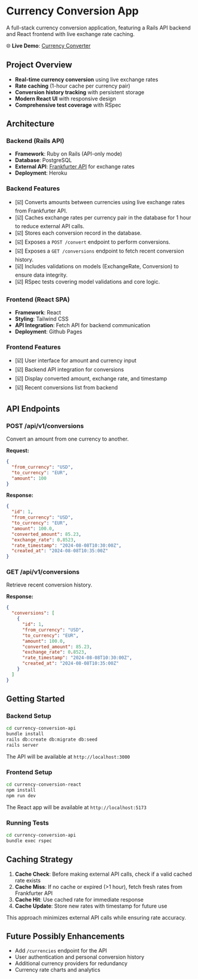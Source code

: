 # Currency Conversion App

A full-stack currency conversion application, featuring a Rails API backend and React frontend with live exchange rate caching.

🌐 **Live Demo**: [Currency Converter](https://dmbf29.github.io/currency-conversion-react/)

## Project Overview
- **Real-time currency conversion** using live exchange rates
- **Rate caching** (1-hour cache per currency pair)
- **Conversion history tracking** with persistent storage
- **Modern React UI** with responsive design
- **Comprehensive test coverage** with RSpec

## Architecture

### Backend (Rails API)
- **Framework**: Ruby on Rails (API-only mode)
- **Database**: PostgreSQL
- **External API**: [Frankfurter API](https://frankfurter.dev) for exchange rates
- **Deployment**: Heroku

### Backend Features
- [☑️] Converts amounts between currencies using live exchange rates from Frankfurter API.
- [☑️] Caches exchange rates per currency pair in the database for 1 hour to reduce external API calls.
- [☑️] Stores each conversion record in the database.
- [☑️] Exposes a `POST /convert` endpoint to perform conversions.
- [☑️] Exposes a `GET /conversions` endpoint to fetch recent conversion history.
- [☑️] Includes validations on models (ExchangeRate, Conversion) to ensure data integrity.
- [☑️] RSpec tests covering model validations and core logic.

### Frontend (React SPA)
- **Framework**: React
- **Styling**: Tailwind CSS
- **API Integration**: Fetch API for backend communication
- **Deployment**: Github Pages

### Frontend Features
- [☑️] User interface for amount and currency input
- [☑️] Backend API integration for conversions
- [☑️] Display converted amount, exchange rate, and timestamp
- [☑️] Recent conversions list from backend

## API Endpoints

### POST /api/v1/conversions
Convert an amount from one currency to another.

**Request:**
```json
{
  "from_currency": "USD",
  "to_currency": "EUR",
  "amount": 100
}
```

**Response:**
```json
{
  "id": 1,
  "from_currency": "USD",
  "to_currency": "EUR",
  "amount": 100.0,
  "converted_amount": 85.23,
  "exchange_rate": 0.8523,
  "rate_timestamp": "2024-08-08T10:30:00Z",
  "created_at": "2024-08-08T10:35:00Z"
}
```

### GET /api/v1/conversions
Retrieve recent conversion history.

**Response:**
```json
{
  "conversions": [
    {
      "id": 1,
      "from_currency": "USD",
      "to_currency": "EUR",
      "amount": 100.0,
      "converted_amount": 85.23,
      "exchange_rate": 0.8523,
      "rate_timestamp": "2024-08-08T10:30:00Z",
      "created_at": "2024-08-08T10:35:00Z"
    }
  ]
}
```

## Getting Started


### Backend Setup
```bash
cd currency-conversion-api
bundle install
rails db:create db:migrate db:seed
rails server
```

The API will be available at `http://localhost:3000`

### Frontend Setup
```bash
cd currency-conversion-react
npm install
npm run dev
```

The React app will be available at `http://localhost:5173`

### Running Tests
```bash
cd currency-conversion-api
bundle exec rspec
```

## Caching Strategy
1. **Cache Check**: Before making external API calls, check if a valid cached rate exists
2. **Cache Miss**: If no cache or expired (>1 hour), fetch fresh rates from Frankfurter API
3. **Cache Hit**: Use cached rate for immediate response
4. **Cache Update**: Store new rates with timestamp for future use

This approach minimizes external API calls while ensuring rate accuracy.


## Future Possibly Enhancements
- Add `/currencies` endpoint for the API
- User authentication and personal conversion history
- Additional currency providers for redundancy
- Currency rate charts and analytics
